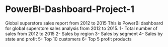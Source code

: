 # PowerBI-Dashboard-Project-1
Global superstore sales report from 2012 to 2015
This is PowerBi dashboard for global superstore sales analysis from 2012 to 2015. 
1- Total number of sales from 2012 to 2015
2- Sales by region
3- Sales by segment 
4- Sales by state and profit
5- Top 10 customers
6- Top 5 profit products

